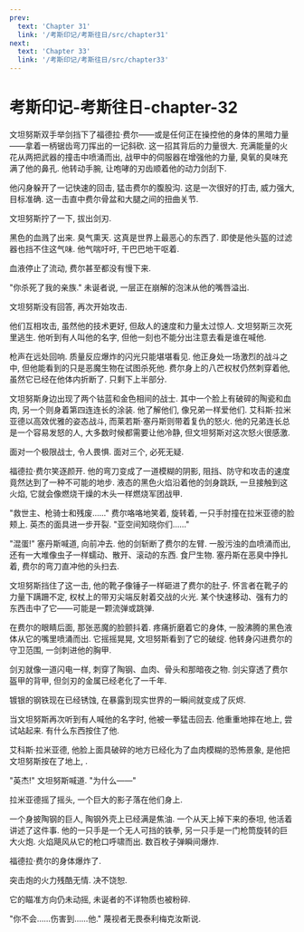 ```yaml
---
prev:
  text: 'Chapter 31'
  link: '/考斯印记/考斯往日/src/chapter31'
next:
  text: 'Chapter 33'
  link: '/考斯印记/考斯往日/src/chapter33'
---
```


# 考斯印记-考斯往日-chapter-32

文坦努斯双手举剑挡下了福德拉·费尔——或是任何正在操控他的身体的黑暗力量——拿着一柄锯齿弯刀挥出的一记斜砍. 这一招其背后的力量很大. 充满能量的火花从两把武器的撞击中喷涌而出, 战甲中的伺服器在增强他的力量, 臭氧的臭味充满了他的鼻孔. 他转动手腕, 让咆哮的刃齿顺着他的动力剑刮下.

他闪身躲开了一记快速的回击, 猛击费尔的腹股沟. 这是一次很好的打击, 威力强大, 目标准确. 这一击直中费尔骨盆和大腿之间的扭曲关节.

文坦努斯拧了一下, 拔出剑刃.

黑色的血溅了出来. 臭气熏天. 这真是世界上最恶心的东西了. 即使是他头盔的过滤器也挡不住这气味. 他气喘吁吁, 干巴巴地干呕着.

血液停止了流动, 费尔甚至都没有慢下来.

"你杀死了我的亲族." 未诞者说, 一层正在崩解的泡沫从他的嘴唇溢出.

文坦努斯没有回答, 再次开始攻击.

他们互相攻击, 虽然他的技术更好, 但敌人的速度和力量太过惊人. 文坦努斯三次死里逃生. 他听到有人叫他的名字, 但他一刻也不能分出注意去看是谁在喊他.

枪声在远处回响. 质量反应爆炸的闪光只能堪堪看见. 他正身处一场激烈的战斗之中, 但他能看到的只是恶魔生物在试图杀死他. 费尔身上的八芒权杖仍然刺穿着他, 虽然它已经在他体内折断了. 只剩下上半部分.

文坦努斯身边出现了两个钴蓝和金色相间的战士. 其中一个脸上有破碎的陶瓷和血肉, 另一个则身着第四连连长的涂装. 他了解他们, 像兄弟一样爱他们. 艾科斯·拉米亚德以高效优雅的姿态战斗, 而莱若斯·塞丹斯则带着复仇的怒火. 他的兄弟连长总是一个容易发怒的人, 大多数时候都需要让他冷静, 但文坦努斯对这次怒火很感激.

面对一个极限战士, 令人畏惧. 面对三个, 必死无疑.

福德拉·费尔笑逐颜开. 他的弯刀变成了一道模糊的阴影, 阻挡、防守和攻击的速度竟然达到了一种不可能的地步. 液态的黑色火焰沿着他的剑身跳跃, 一旦接触到这火焰, 它就会像燃烧干燥的木头一样燃烧军团战甲.

"救世主、枪骑士和残废……" 费尔咯咯地笑着, 旋转着, 一只手肘撞在拉米亚德的脸颊上. 英杰的面具进一步开裂. "亚空间知晓你们……"

"混蛋!" 塞丹斯喊道, 向前冲去. 他的剑斩断了费尔的左臂. 一股污浊的血喷涌而出, 还有一大堆像虫子一样蠕动、散开、滚动的东西. 食尸生物. 塞丹斯在恶臭中挣扎着, 费尔的弯刀直冲他的头扫去.

文坦努斯挡住了这一击, 他的靴子像锤子一样砸进了费尔的肚子. 怀言者在靴子的力量下蹒跚不定, 权杖上的带刃尖端反射着交战的火光. 某个快速移动、强有力的东西击中了它——可能是一颗流弹或跳弹.

在费尔的眼睛后面, 那张恶魔的脸颤抖着. 疼痛折磨着它的身体, 一股沸腾的黑色液体从它的嘴里喷涌而出. 它摇摇晃晃, 文坦努斯看到了它的破绽. 他转身闪进费尔的守卫范围, 一剑刺进他的胸甲.

剑刃就像一道闪电一样, 刺穿了陶钢、血肉、骨头和那暗夜之物. 剑尖穿透了费尔盔甲的背甲, 但剑刃的金属已经老化了一千年.

镀银的钢铁现在已经锈蚀, 在暴露到现实世界的一瞬间就变成了灰烬.

当文坦努斯再次听到有人喊他的名字时, 他被一拳猛击回去. 他重重地摔在地上, 尝试站起来. 有什么东西按住了他.

艾科斯·拉米亚德, 他脸上面具破碎的地方已经化为了血肉模糊的恐怖景象, 是他把文坦努斯按在了地上, .

"英杰!" 文坦努斯喊道. "为什么——"

拉米亚德摇了摇头, 一个巨大的影子落在他们身上.

一个身披陶钢的巨人, 陶钢外壳上已经满是焦油. 一个从天上掉下来的泰坦, 他活着讲述了这件事. 他的一只手是一个无人可挡的铁拳, 另一只手是一门枪筒旋转的巨大火炮. 火焰飓风从它的枪口呼啸而出. 数百枚子弹瞬间爆炸.

福德拉·费尔的身体爆炸了.

突击炮的火力残酷无情. 决不饶恕.

它的瞄准方向仍未动摇, 未诞者的不详物质也被粉碎.

"你不会……伤害到……他." 蔑视者无畏泰利梅克汝斯说.
